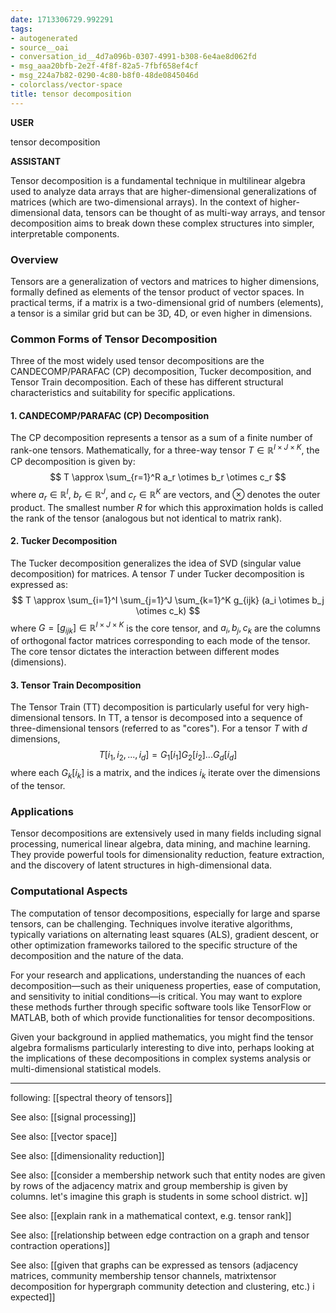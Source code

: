 ```yaml
---
date: 1713306729.992291
tags:
- autogenerated
- source__oai
- conversation_id__4d7a096b-0307-4991-b308-6e4ae8d062fd
- msg_aaa20bfb-2e2f-4f8f-82a5-7fbf658ef4cf
- msg_224a7b82-0290-4c80-b8f0-48de0845046d
- colorclass/vector-space
title: tensor decomposition
---
```


**USER**

tensor decomposition


**ASSISTANT**

Tensor decomposition is a fundamental technique in multilinear algebra used to analyze data arrays that are higher-dimensional generalizations of matrices (which are two-dimensional arrays). In the context of higher-dimensional data, tensors can be thought of as multi-way arrays, and tensor decomposition aims to break down these complex structures into simpler, interpretable components.

### Overview

Tensors are a generalization of vectors and matrices to higher dimensions, formally defined as elements of the tensor product of vector spaces. In practical terms, if a matrix is a two-dimensional grid of numbers (elements), a tensor is a similar grid but can be 3D, 4D, or even higher in dimensions.

### Common Forms of Tensor Decomposition

Three of the most widely used tensor decompositions are the CANDECOMP/PARAFAC (CP) decomposition, Tucker decomposition, and Tensor Train decomposition. Each of these has different structural characteristics and suitability for specific applications.

#### 1. CANDECOMP/PARAFAC (CP) Decomposition
The CP decomposition represents a tensor as a sum of a finite number of rank-one tensors. Mathematically, for a three-way tensor $T \in \mathbb{R}^{I \times J \times K}$, the CP decomposition is given by:
$$
T \approx \sum_{r=1}^R a_r \otimes b_r \otimes c_r
$$
where $a_r \in \mathbb{R}^I$, $b_r \in \mathbb{R}^J$, and $c_r \in \mathbb{R}^K$ are vectors, and $\otimes$ denotes the outer product. The smallest number $R$ for which this approximation holds is called the rank of the tensor (analogous but not identical to matrix rank).

#### 2. Tucker Decomposition
The Tucker decomposition generalizes the idea of SVD (singular value decomposition) for matrices. A tensor $T$ under Tucker decomposition is expressed as:
$$
T \approx \sum_{i=1}^I \sum_{j=1}^J \sum_{k=1}^K g_{ijk} (a_i \otimes b_j \otimes c_k)
$$
where $G = [g_{ijk}] \in \mathbb{R}^{I \times J \times K}$ is the core tensor, and $a_i, b_j, c_k$ are the columns of orthogonal factor matrices corresponding to each mode of the tensor. The core tensor dictates the interaction between different modes (dimensions).

#### 3. Tensor Train Decomposition
The Tensor Train (TT) decomposition is particularly useful for very high-dimensional tensors. In TT, a tensor is decomposed into a sequence of three-dimensional tensors (referred to as "cores"). For a tensor $T$ with $d$ dimensions,
$$
T[i_1, i_2, ..., i_d] = G_1[i_1] G_2[i_2] ... G_d[i_d]
$$
where each $G_k[i_k]$ is a matrix, and the indices $i_k$ iterate over the dimensions of the tensor.

### Applications

Tensor decompositions are extensively used in many fields including signal processing, numerical linear algebra, data mining, and machine learning. They provide powerful tools for dimensionality reduction, feature extraction, and the discovery of latent structures in high-dimensional data.

### Computational Aspects

The computation of tensor decompositions, especially for large and sparse tensors, can be challenging. Techniques involve iterative algorithms, typically variations on alternating least squares (ALS), gradient descent, or other optimization frameworks tailored to the specific structure of the decomposition and the nature of the data.

For your research and applications, understanding the nuances of each decomposition—such as their uniqueness properties, ease of computation, and sensitivity to initial conditions—is critical. You may want to explore these methods further through specific software tools like TensorFlow or MATLAB, both of which provide functionalities for tensor decompositions.

Given your background in applied mathematics, you might find the tensor algebra formalisms particularly interesting to dive into, perhaps looking at the implications of these decompositions in complex systems analysis or multi-dimensional statistical models.


---


following: [[spectral theory of tensors]]

See also: [[signal processing]]


See also: [[vector space]]


See also: [[dimensionality reduction]]


See also: [[consider a membership network such that entity nodes are given by rows of the adjacency matrix and group membership is given by columns. let's imagine this graph is students in some school district. w]]


See also: [[explain rank in a mathematical context, e.g. tensor rank]]


See also: [[relationship between edge contraction on a graph and tensor contraction operations]]


See also: [[given that graphs can be expressed as tensors (adjacency matrices, community membership tensor channels, matrixtensor decomposition for hypergraph community detection and clustering, etc.) i expected]]